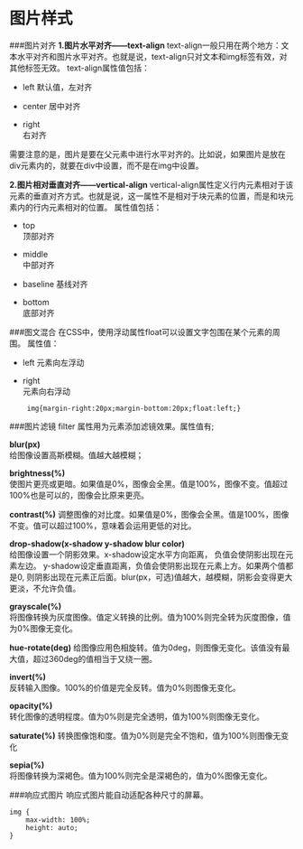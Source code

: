 图片样式
===================

###图片对齐
**1.图片水平对齐——text-align**
text-align一般只用在两个地方：文本水平对齐和图片水平对齐。也就是说，text-align只对文本和img标签有效，对其他标签无效。
text-align属性值包括：

 - left	
默认值，左对齐

 - center
居中对齐

 - right	
右对齐

需要注意的是，图片是要在父元素中进行水平对齐的。比如说，如果图片是放在div元素内的，就要在div中设置，而不是在img中设置。

**2.图片相对垂直对齐——vertical-align**
vertical-align属性定义行内元素相对于该元素的垂直对齐方式。也就是说，这一属性不是相对于块元素的位置，而是和块元素内的行内元素相对的位置。
属性值包括：

 - top	 
顶部对齐

 - middle	
中部对齐

 - baseline	
基线对齐

 - bottom	
底部对齐
    
###图文混合
在CSS中，使用浮动属性float可以设置文字包围在某个元素的周围。
属性值：

 - left	
元素向左浮动

 - right	
元素向右浮动 

        img{margin-right:20px;margin-bottom:20px;float:left;}

###图片滤镜
filter 属性用为元素添加滤镜效果。属性值有;

**blur(px)**	
给图像设置高斯模糊。值越大越模糊；

**brightness(%)**	
使图片更亮或更暗。如果值是0%，图像会全黑。值是100%，图像不变。值超过100%也是可以的，图像会比原来更亮。

**contrast(%)**	
调整图像的对比度。如果值是0%，图像会全黑。值是100%，图像不变。值可以超过100%，意味着会运用更低的对比。

**drop-shadow(x-shadow y-shadow blur color)**	
给图像设置一个阴影效果。x-shadow设定水平方向距离， 负值会使阴影出现在元素左边。 y-shadow设定垂直距离，负值会使阴影出现在元素上方。如果两个值都是0, 则阴影出现在元素正后面。blur(px，可选)值越大，越模糊，阴影会变得更大更淡，不允许负值。

**grayscale(%)**	
将图像转换为灰度图像。值定义转换的比例。值为100%则完全转为灰度图像，值为0%图像无变化。

**hue-rotate(deg)**	
给图像应用色相旋转。值为0deg，则图像无变化。该值没有最大值，超过360deg的值相当于又绕一圈。

**invert(%)**	
反转输入图像。100%的价值是完全反转。值为0%则图像无变化。

**opacity(%)**	
转化图像的透明程度。值为0%则是完全透明，值为100%则图像无变化。

**saturate(%)**	
转换图像饱和度。值为0%则是完全不饱和，值为100%则图像无变化

**sepia(%)**	
将图像转换为深褐色。值为100%则完全是深褐色的，值为0%图像无变化。


###响应式图片
响应式图片能自动适配各种尺寸的屏幕。

    img {
        max-width: 100%;
        height: auto;
    }

